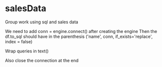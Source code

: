 # salesData
Group work using sql and sales data

We need to add conn = engine.connect() after creating the engine
Then the df.to_sql should have in the parenthesis ('name', conn, if_exists='replace', index = false)

Wrap queries in text()

Also close the connection at the end
